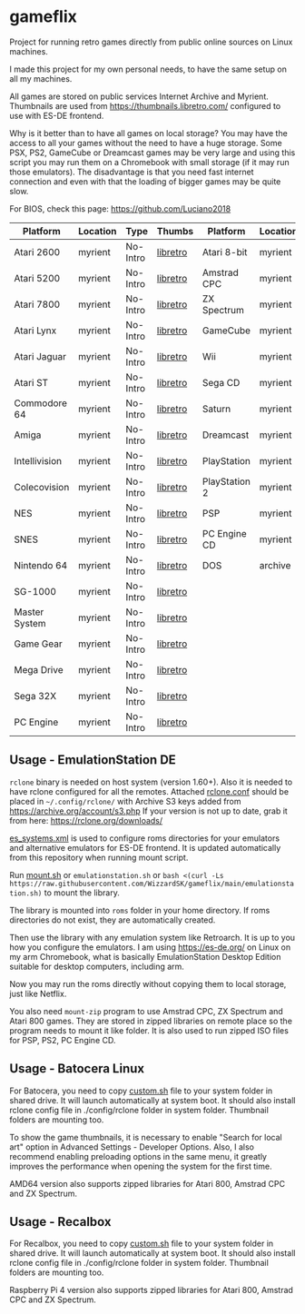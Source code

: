 # gameflix

Project for running retro games directly from public online sources on Linux machines.

I made this project for my own personal needs, to have the same setup on all my machines.

All games are stored on public services Internet Archive and Myrient. Thumbnails are used from https://thumbnails.libretro.com/ configured to use with ES-DE frontend. 

Why is it better than to have all games on local storage? You may have the access to all your games without the need to have a huge storage. Some PSX, PS2, GameCube or Dreamcast games may be very large and using this script you may run them on a Chromebook with small storage (if it may run those emulators). The disadvantage is that you need fast internet connection and even with that the loading of bigger games may be quite slow.

For BIOS, check this page: https://github.com/Luciano2018

| Platform     | Location | Type      | Thumbs | Platform     | Location | Type      | Thumbs |
| ------------ | -------- | --------- | ------ | ------------ | -------- | --------- | ------ |
| Atari 2600   | myrient  | No-Intro  | [libretro](http://thumbnails.libretro.com/Atari%20-%202600/Named_Snaps) | Atari 8-bit  | myrient  | TOSEC zip | [libretro](http://thumbnails.libretro.com/Atari%20-%208-bit/Named_Snaps)
| Atari 5200   | myrient  | No-Intro  | [libretro](http://thumbnails.libretro.com/Atari%20-%205200/Named_Snaps) | Amstrad CPC  | myrient  | TOSEC zip | [libretro](http://thumbnails.libretro.com/Amstrad%20-%20CPC/Named_Snaps)
| Atari 7800   | myrient  | No-Intro  | [libretro](http://thumbnails.libretro.com/Atari%20-%207800/Named_Snaps) | ZX Spectrum  | myrient  | TOSEC zip | [libretro](http://thumbnails.libretro.com/Sinclair%20-%20ZX%20Spectrum/Named_Snaps)
| Atari Lynx   | myrient  | No-Intro  | [libretro](http://thumbnails.libretro.com/Atari%20-%20Lynx/Named_Snaps) | GameCube     | myrient  | Redump    | [libretro](http://thumbnails.libretro.com/Nintendo%20-%20GameCube/Named_Snaps)
| Atari Jaguar | myrient  | No-Intro  | [libretro](http://thumbnails.libretro.com/Atari%20-%20Jaguar/Named_Snaps) | Wii          | myrient  | Redump    | [libretro](http://thumbnails.libretro.com/Nintendo%20-%20Wii/Named_Snaps)
| Atari ST     | myrient  | No-Intro  | [libretro](http://thumbnails.libretro.com/Atari%20-%20ST/Named_Snaps) | Sega CD      | myrient  | Redump    | [libretro](http://thumbnails.libretro.com/Sega%20-%20Mega-CD%20-%20Sega%20CD/Named_Snaps)
| Commodore 64 | myrient  | No-Intro  | [libretro](http://thumbnails.libretro.com/Commodore%20-%2064/Named_Snaps) | Saturn       | myrient  | Redump    | [libretro](http://thumbnails.libretro.com/Sega%20-%20Saturn/Named_Snaps)
| Amiga        | myrient  | No-Intro  | [libretro](http://thumbnails.libretro.com/Commodore%20-%20Amiga/Named_Snaps) | Dreamcast    | myrient  | Redump    | [libretro](http://thumbnails.libretro.com/Sega%20-%20Dreamcast/Named_Snaps)
| Intellivision| myrient  | No-Intro  | [libretro](http://thumbnails.libretro.com/Mattel%20-%20Intellivision/Named_Snaps) | PlayStation  | myrient  | Redump    | [libretro](http://thumbnails.libretro.com/Sony%20-%20PlayStation/Named_Snaps)
| Colecovision | myrient  | No-Intro  | [libretro](http://thumbnails.libretro.com/Coleco%20-%20ColecoVision/Named_Snaps) | PlayStation 2| myrient  | Redump    | [libretro](http://thumbnails.libretro.com/Sony%20-%20PlayStation%202/Named_Snaps)
| NES          | myrient  | No-Intro  | [libretro](http://thumbnails.libretro.com/Nintendo%20-%20Nintendo%20Entertainment%20System/Named_Snaps) | PSP          | myrient  | Redump    | [libretro](http://thumbnails.libretro.com/Sony%20-%20PlayStation%20Portable/Named_Snaps)
| SNES         | myrient  | No-Intro  | [libretro](http://thumbnails.libretro.com/Nintendo%20-%20Super%20Nintendo%20Entertainment%20System)  | PC Engine CD | myrient  | Redump    | [libretro](http://thumbnails.libretro.com/NEC%20-%20PC%20Engine%20CD%20-%20TurboGrafx-CD/Named_Snaps)
| Nintendo 64  | myrient  | No-Intro  | [libretro](http://thumbnails.libretro.com/Nintendo%20-%20Nintendo%2064/Named_Snaps) | DOS          | archive  | eXoDOS    | [libretro](http://thumbnails.libretro.com/DOS/Named_Snaps)
| SG-1000      | myrient  | No-Intro  | [libretro](http://thumbnails.libretro.com/Sega%20-%20SG-1000/Named_Snaps)
| Master System| myrient  | No-Intro  | [libretro](http://thumbnails.libretro.com/Sega%20-%20Master%20System%20-%20Mark%20III/Named_Snaps)
| Game Gear    | myrient  | No-Intro  | [libretro](http://thumbnails.libretro.com/Sega%20-%20Game%20Gear/Named_Snaps)
| Mega Drive   | myrient  | No-Intro  | [libretro](http://thumbnails.libretro.com/Sega%20-%20Mega%20Drive%20-%20Genesis/Named_Snaps)
| Sega 32X     | myrient  | No-Intro  | [libretro](http://thumbnails.libretro.com/Sega%20-%2032X/Named_Snaps)
| PC Engine    | myrient  | No-Intro  | [libretro](http://thumbnails.libretro.com/NEC%20-%20PC%20Engine%20-%20TurboGrafx%2016/Named_Snaps) 

## Usage - EmulationStation DE
`rclone` binary is needed on host system (version 1.60+). Also it is needed to have rclone configured for all the remotes. Attached [rclone.conf](/.config/rclone/rclone.conf) should be placed in `~/.config/rclone/` with Archive S3 keys added from https://archive.org/account/s3.php If your version is not up to date, grab it from here: https://rclone.org/downloads/

[es_systems.xml](.emulationstation/custom_systems/es_systems.xml) is used to configure roms directories for your emulators and alternative emulators for ES-DE frontend. It is updated automatically from this repository when running mount script.

Run [mount.sh](mount.sh) or `emulationstation.sh` or `bash <(curl -Ls https://raw.githubusercontent.com/WizzardSK/gameflix/main/emulationstation.sh)` to mount the library.

The library is mounted into `roms` folder in your home directory. If roms directories do not exist, they are automatically created.

Then use the library with any emulation system like Retroarch. It is up to you how you configure the emulators. I am using https://es-de.org/ on Linux on my arm Chromebook, what is basically EmulationStation Desktop Edition suitable for desktop computers, including arm.

Now you may run the roms directly without copying them to local storage, just like Netflix. 

You also need `mount-zip` program to use Amstrad CPC, ZX Spectrum and Atari 800 games. They are stored in zipped libraries on remote place so the program needs to mount it like folder. It is also used to run zipped ISO files for PSP, PS2, PC Engine CD.

## Usage - Batocera Linux
For Batocera, you need to copy [custom.sh](batocera/share/system/custom.sh) file to your system folder in shared drive. It will launch automatically at system boot. It should also install rclone config file in ./config/rclone folder in system folder. Thumbnail folders are mounting too.

To show the game thumbnails, it is necessary to enable "Search for local art" option in Advanced Settings - Developer Options. Also, I also recommend enabling preloading options in the same menu, it greatly improves the performance when opening the system for the first time.

AMD64 version also supports zipped libraries for Atari 800, Amstrad CPC and ZX Spectrum.

## Usage - Recalbox
For Recalbox, you need to copy [custom.sh](recalbox/share/system/custom.sh) file to your system folder in shared drive. It will launch automatically at system boot. It should also install rclone config file in ./config/rclone folder in system folder. Thumbnail folders are mounting too.

Raspberry Pi 4 version also supports zipped libraries for Atari 800, Amstrad CPC and ZX Spectrum.
